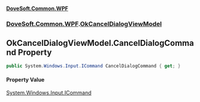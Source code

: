 #### [DoveSoft.Common.WPF](readme.md 'readme')
### [DoveSoft.Common.WPF](DoveSoft_Common_WPF.md 'DoveSoft.Common.WPF').[OkCancelDialogViewModel](OkCancelDialogViewModel.md 'DoveSoft.Common.WPF.OkCancelDialogViewModel')
## OkCancelDialogViewModel.CancelDialogCommand Property
```csharp
public System.Windows.Input.ICommand CancelDialogCommand { get; }
```
#### Property Value
[System.Windows.Input.ICommand](https://docs.microsoft.com/en-us/dotnet/api/System.Windows.Input.ICommand 'System.Windows.Input.ICommand')
